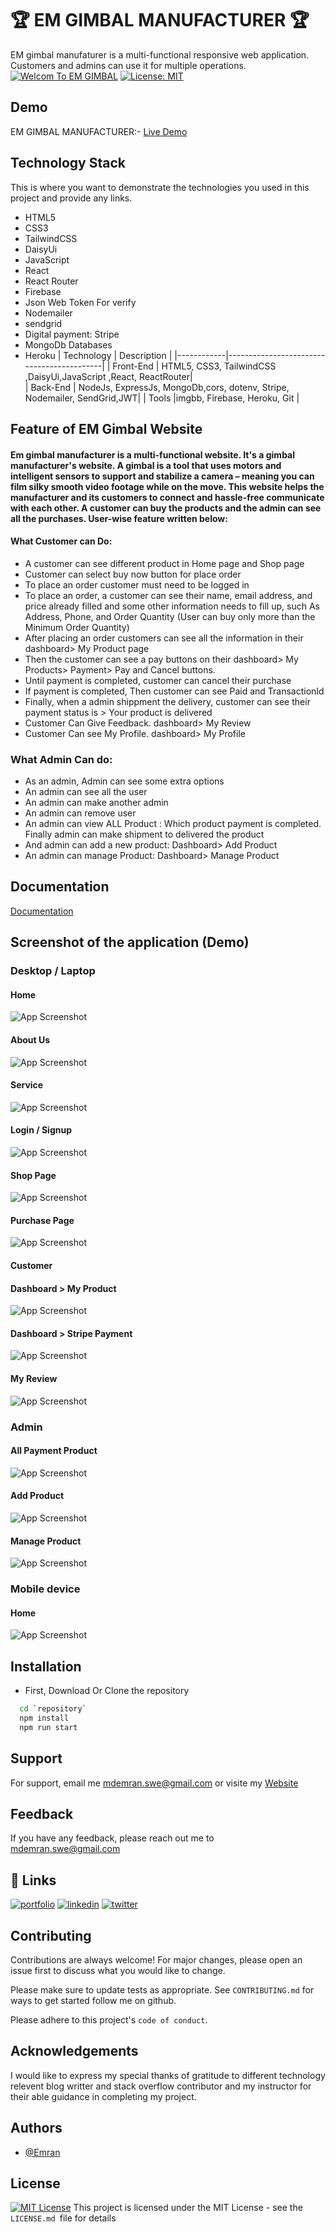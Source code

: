 

#  🏆 EM GIMBAL MANUFACTURER 🏆

EM gimbal manufaturer is a multi-functional responsive web application. Customers and admins can use it for multiple operations.
[![Welcom To EM GIMBAL](https://img.shields.io/badge/Wecome-EM:Gimbal-brightgreen.svg?style=flat-square)](https://em-manufacturing.web.app/)
[![License: MIT](https://img.shields.io/badge/License-MIT-blue.svg)](https://opensource.org/licenses/MIT)






## Demo
EM GIMBAL MANUFACTURER:-
[Live Demo](https://em-manufacturing.web.app/)

## Technology Stack
This is where you want to demonstrate the technologies you used in this project and provide any links.
* HTML5
* CSS3
* TailwindCSS
* DaisyUi
* JavaScript
* React
* React Router
* Firebase
* Json Web Token For verify
* Nodemailer
* sendgrid
* Digital payment: Stripe
* MongoDb Databases
* Heroku 
| Technology | Description                               |
|------------|-------------------------------------------|
| Front-End    | HTML5, CSS3, TailwindCSS ,DaisyUi,JavaScript ,React, ReactRouter|   
| Back-End    | NodeJs, ExpressJs, MongoDb,cors, dotenv, Stripe, Nodemailer, SendGrid,JWT|
| Tools |imgbb, Firebase, Heroku, Git |

## Feature of EM Gimbal Website
#### Em gimbal manufacturer is a multi-functional website. It's a gimbal manufacturer's website. A gimbal is a tool that uses motors and intelligent sensors to support and stabilize a camera – meaning you can film silky smooth video footage while on the move. This website helps the manufacturer and its customers to connect and hassle-free communicate with each other. A customer can buy the products and the admin can see all the purchases. User-wise feature written below:


#### What Customer can Do:
- A customer can see different product in Home page and Shop page
- Customer can select buy now button for place order
- To place an order customer must need to be logged in
- To place an order, a customer can see their name, email address, and price already filled and some other information needs to fill up, such As Address, Phone, and Order Quantity (User can buy only more than the Minimum Order Quantity)
- After placing an order customers can see all the information in their dashboard> My Product page 
- Then the customer can see a pay buttons on their dashboard> My Products> Payment> Pay and Cancel buttons.
- Until payment is completed, customer can cancel their purchase
- If payment is completed, Then customer can see Paid and TransactionId
- Finally, when a admin shippment the delivery, customer can see their payment status is > Your product is delivered
- Customer Can Give Feedback. dashboard> My Review
- Customer Can see My Profile. dashboard> My Profile

### What Admin Can do:
- As an admin, Admin can see some extra options
- An admin can see all the user 
- An admin can make another admin
- An admin can remove user
- An admin can view ALL Product : Which product payment is completed. Finally admin can make shipment to delivered  the product
- And admin can add a new product: Dashboard> Add Product
- An admin can manage Product: Dashboard> Manage Product

## Documentation

[Documentation](https://github.com/EmranSWE/easy-doctors-portal-client/blob/main/README.md)

## Screenshot of the application (Demo)
### Desktop / Laptop

#### Home
![App Screenshot](https://i.ibb.co/18nMQjr/screencapture-em-manufacturing-web-app-home-2022-11-27-18-43-46.png)

#### About Us
![App Screenshot](https://i.ibb.co/FHS77rg/screencapture-em-manufacturing-web-app-about-2022-11-27-19-02-59.png)

#### Service
![App Screenshot](https://i.ibb.co/FHS77rg/screencapture-em-manufacturing-web-app-about-2022-11-27-19-02-59.png)

#### Login / Signup
![App Screenshot](https://i.ibb.co/HGhq6Sx/screencapture-em-manufacturing-web-app-login-2022-11-27-18-46-44.png)

#### Shop Page
![App Screenshot](https://i.ibb.co/WftNYTS/screencapture-em-manufacturing-web-app-shop-2022-11-27-18-47-36.png)

#### Purchase Page
![App Screenshot](https://i.ibb.co/frwFWDd/screencapture-em-manufacturing-web-app-products-637078a988ca71a6e4308fd6-2022-11-27-18-48-44.png)

#### Customer
####  Dashboard > My Product
![App Screenshot](https://i.ibb.co/YpLfxw6/screencapture-em-manufacturing-web-app-dashboard-2022-11-27-18-51-12.png)

####  Dashboard > Stripe Payment
![App Screenshot](https://i.ibb.co/W686YYV/screencapture-em-manufacturing-web-app-dashboard-payment-63835cfcac1bc51aac9c1313-2022-11-27-18-53-2.png)

#### My Review 
![App Screenshot](https://i.ibb.co/SPScryn/screencapture-em-manufacturing-web-app-dashboard-review-2022-11-27-18-56-07.png)


### Admin
#### All Payment Product 
![App Screenshot](https://i.ibb.co/dPvc7cs/screencapture-em-manufacturing-web-app-dashboard-all-Products-2022-11-27-18-58-57.png)


#### Add Product
![App Screenshot](https://i.ibb.co/VqTyD9C/screencapture-em-manufacturing-web-app-dashboard-addproduct-2022-11-27-19-00-03.png)

#### Manage Product
![App Screenshot](https://i.ibb.co/sbdNNtX/screencapture-em-manufacturing-web-app-dashboard-manage-Products-2022-11-27-19-01-15.png)

### Mobile device
#### Home
![App Screenshot](https://i.ibb.co/T0NDz8s/screencapture-em-manufacturing-web-app-home-2022-11-27-19-06-09.png)

## Installation
- First, Download Or Clone the repository

```bash
  cd `repository`
  npm install 
  npm run start
```

## Support

For support, email me mdemran.swe@gmail.com or visite my  [Website](https://emran-portfolio.web.app/)


## Feedback

If you have any feedback, please reach out me to
mdemran.swe@gmail.com


## 🔗 Links
[![portfolio](https://img.shields.io/badge/my_portfolio-000?style=for-the-badge&logo=ko-fi&logoColor=white)](https://emran-portfolio.web.app/)
[![linkedin](https://img.shields.io/badge/linkedin-0A66C2?style=for-the-badge&logo=linkedin&logoColor=white)](https://www.linkedin.com/in/emran2k18/)
[![twitter](https://img.shields.io/badge/twitter-1DA1F2?style=for-the-badge&logo=twitter&logoColor=white)](https://twitter.com/EmranSwe)


## Contributing

Contributions are always welcome!
For major changes, please open an issue first to discuss what you would like to change.

Please make sure to update tests as appropriate.
See `CONTRIBUTING.md` for ways to get started follow me on github.

Please adhere to this project's `code of conduct`.
## Acknowledgements

I would like to express my special 
thanks of gratitude to different technology relevent blog writter and stack overflow contributor and my instructor for their able guidance in completing my project.


## Authors

- [@Emran](https://github.com/EmranSWE)


## License

[![MIT License](https://img.shields.io/badge/License-MIT-green.svg)](https://choosealicense.com/licenses/mit/) This project is licensed under the MIT License - see the `LICENSE.md `file for details



